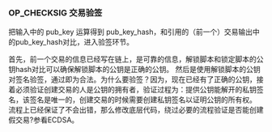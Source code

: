 ### **OP_CHECKSIG 交易验签**

把输入中的 pub_key 运算得到 pub_key_hash，和引用的（前一个）交易输出中的pub_key_hash对比，进入验签环节。

首先，前一个交易的信息已经写在链上，是可靠的信息，解锁脚本和锁定脚本的公钥hash对比可以确保解锁脚本的公钥是正确的公钥。
然后是使用解锁脚本的公钥对签名验签，通过即为合法。为什么要验签？因为，现在已经有了正确的公钥，接着必须验证创建交易的人是公钥的拥有者，验证过程为：提供公钥能解开的私钥签名，该签名是唯一的，创建交易的时候需要创建私钥签名以证明公钥的所有权。
流程上已经保证了不会出错，那么修改底层代码，绕过必要的流程验证是否能创建假交易?参看ECDSA。